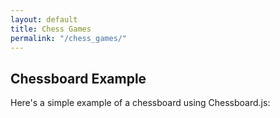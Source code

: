 ```yaml
---
layout: default
title: Chess Games
permalink: "/chess_games/"
---
```


## Chessboard Example

Here's a simple example of a chessboard using Chessboard.js:

<!-- Add Chessboard.js script -->
<script src="https://cdnjs.cloudflare.com/ajax/libs/chessboard.js/1.0.0/chessboard.min.js"></script>

<div id="board" style="width: 400px;"></div>

<script>
// Initialize the chessboard
const board = Chessboard("board", "start");
</script>
